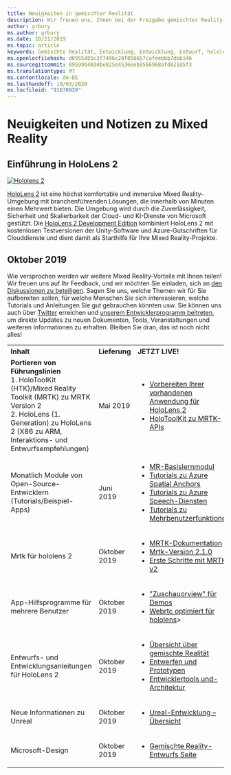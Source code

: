 ```yaml
---
title: Neuigkeiten in gemischter Realität
description: Wir freuen uns, Ihnen bei der Freigabe gemischter Reality-Neuigkeiten zu erzählen! Wir freuen uns auf Ihr Feedback und möchten Sie einladen, der Konversation beizutreten.
author: grbury
ms.author: grbury
ms.date: 10/21/2019
ms.topic: article
keywords: Gemischte Realität, Entwicklung, Entwicklung, Entwurf, hololens, Azure-Dienste, Neuigkeiten, hololens 2
ms.openlocfilehash: d0955d85c3f7496c28f858657cafeebbb7dbb146
ms.sourcegitcommit: 09599b4034be825e4536eeb9566968afd021d5f3
ms.translationtype: MT
ms.contentlocale: de-DE
ms.lasthandoff: 10/03/2020
ms.locfileid: "91678939"
---
```

# <a name="mixed-reality-news-and-notes"></a>Neuigkeiten und Notizen zu Mixed Reality

## <a name="introducing-hololens-2"></a>Einführung in HoloLens 2

[![Hololens 2](images/hololens2.jpg)](https://www.microsoft.com/hololens/hardware)

[HoloLens 2](https://www.microsoft.com/hololens/hardware) ist eine höchst komfortable und immersive Mixed Reality-Umgebung mit branchenführenden Lösungen, die innerhalb von Minuten einen Mehrwert bieten. Die Umgebung wird durch die Zuverlässigkeit, Sicherheit und Skalierbarkeit der Cloud- und KI-Dienste von Microsoft gestützt. Die [HoloLens 2 Development Edition](https://www.microsoft.com//hololens/developers) kombiniert HoloLens 2 mit kostenlosen Testversionen der Unity-Software und Azure-Gutschriften für Clouddienste und dient damit als Starthilfe für Ihre Mixed Reality-Projekte.

## <a name="october-2019"></a>Oktober 2019

Wie versprochen werden wir weitere Mixed Reality-Vorteile mit Ihnen teilen! Wir freuen uns auf Ihr Feedback, und wir möchten Sie einladen, sich an [den Diskussionen zu beteiligen](https://holodevelopersslack.azurewebsites.net/). Sagen Sie uns, welche Themen wir für Sie aufbereiten sollen, für welche Menschen Sie sich interessieren, welche Tutorials und Anleitungen Sie gut gebrauchen könnten usw. Sie können uns auch über [Twitter](https://twitter.com/MxdRealityDev) erreichen und [unserem Entwicklerprogramm beitreten](https://aka.ms/iwantmr), um direkte Updates zu neuen Dokumenten, Tools, Veranstaltungen und weiteren Informationen zu erhalten. Bleiben Sie dran, das ist noch nicht alles!

<table>
<tr>
<th style="width: 400px; text-align:left;">Inhalt</th><th style="width: 125px; text-align:left;">Lieferung</th><th style="width: 125px; text-align:left;">JETZT LIVE!</th>
</tr> 
<tr>
<td><b>Portieren von Führungslinien</b> <br>1. HoloToolKit (HTK)/Mixed Reality Toolkit (MRTK) zu MRTK Version 2
<br>2. HoloLens (1. Generation) zu HoloLens 2 (X86 zu ARM, Interaktions- und Entwurfsempfehlungen)
</td></td><td>Mai 2019</td><td> <ul><li><a href=https://docs.microsoft.com/windows/mixed-reality/mrtk-porting-guide>Vorbereiten Ihrer vorhandenen Anwendung für HoloLens 2</a><li><a href=https://microsoft.github.io/MixedRealityToolkit-Unity/Documentation/HTKToMRTKPortingGuide.html>HoloToolKit zu MRTK-APIs</a></td>
</tr>
<tr>
<td>Monatlich Module von Open-Source-Entwicklern (Tutorials/Beispiel-Apps)</td><td>Juni 2019</td><td> <ul><li><a href=https://docs.microsoft.com/windows/mixed-reality/mrlearning-base-ch1>MR-Basislernmodul</a><li><a href=https://docs.microsoft.com/windows/mixed-reality/mrlearning-asa-ch1>Tutorials zu Azure Spatial Anchors</a><li><a href=https://docs.microsoft.com/windows/mixed-reality/mrlearning-speechsdk-ch1>Tutorials zu Azure Speech-Diensten</a><li><a href=https://docs.microsoft.com/windows/mixed-reality/mrlearning-sharing(photon)-ch1>Tutorials zu Mehrbenutzerfunktionen</a></td>
</tr>
<tr>
<td>Mrtk für hololens 2</td><td>Oktober 2019</td><td> <ul><li><a href=https://microsoft.github.io/MixedRealityToolkit-Unity/Documentation/GettingStartedWithTheMRTK.html>MRTK-Dokumentation</a><li><a href=https://github.com/Microsoft/MixedRealityToolkit-Unity/releases>Mrtk-Version 2.1.0</a><li><a href=https://docs.microsoft.com/windows/mixed-reality/mrtk-getting-started>Erste Schritte mit MRTK v2</a></td>
</tr>
<tr>
<td>App-Hilfsprogramme für mehrere Benutzer</td><td>Oktober 2019</td><td> <ul><li><a href=https://docs.microsoft.com/windows/mixed-reality/spectator-view>"Zuschauorview" für Demos</a><li><a href=https://github.com/microsoft/MixedReality-WebRTC>Webrtc optimiert für hololens</a>></td>
</tr>
<tr>
<td>Entwurfs- und Entwicklungsanleitungen für HoloLens 2</td><td>Oktober 2019</td><td> <ul><li><a href=https://docs.microsoft.com/windows/mixed-reality/>Übersicht über gemischte Realität</a><li><a href=https://docs.microsoft.com/windows/mixed-reality/design>Entwerfen und Prototypen</a><li><a href=https://docs.microsoft.com/windows/mixed-reality/development>Entwicklertools und-Architektur</a></td>
</tr>
<tr>
  <td>Neue Informationen zu Unreal</td><td>Oktober 2019</td><td> <ul><li><a href=https://docs.microsoft.com/windows/mixed-reality/unreal-development-overview>Ureal-Entwicklung – Übersicht</a></td>
</tr>
<tr>
  <td>Microsoft-Design</td><td>Oktober 2019</td><td> <ul><li><a href=https://www.microsoft.com/design/fluent/>Gemischte Reality-Entwurfs Seite</a></td>
</tr>
</table>
